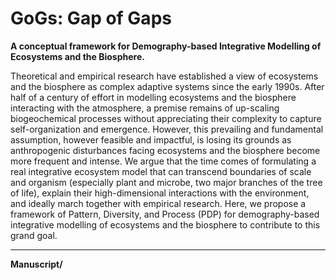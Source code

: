 # GoGs: Gap of Gaps
**A conceptual framework for Demography-based Integrative Modelling of Ecosystems and the Biosphere.**

Theoretical and empirical research have established a view of ecosystems and the biosphere as complex adaptive systems since the early 1990s. After half of a century of effort in modelling ecosystems and the biosphere interacting with the atmosphere, a premise remains of up-scaling biogeochemical processes without appreciating their complexity to capture self-organization and emergence. However, this prevailing and fundamental assumption, however feasible and impactful, is losing its grounds as anthropogenic disturbances facing ecosystems and the biosphere become more frequent and intense. We argue that the time comes of formulating a real integrative ecosystem model that can transcend boundaries of scale and organism (especially plant and microbe, two major branches of the tree of life), explain their high-dimensional interactions with the environment, and ideally march together with empirical research. Here, we propose a framework of Pattern, Diversity, and Process (PDP) for demography-based integrative modelling of ecosystems and the biosphere to contribute to this grand goal.

---

**Manuscript/**

